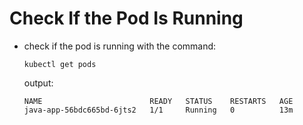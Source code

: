 # Check If the Pod Is Running

- check if the pod is running with the command:

    ```commandline
    kubectl get pods
    ```
    
    output:
    
    ```commandline
    NAME                        READY   STATUS    RESTARTS   AGE
    java-app-56bdc665bd-6jts2   1/1     Running   0          13m
    ```
